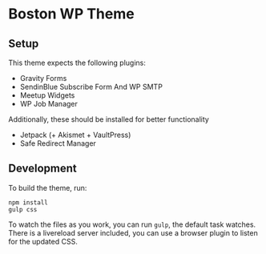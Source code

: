 Boston WP Theme
===============

## Setup

This theme expects the following plugins:

- Gravity Forms
- SendinBlue Subscribe Form And WP SMTP
- Meetup Widgets
- WP Job Manager

Additionally, these should be installed for better functionality

- Jetpack (+ Akismet + VaultPress)
- Safe Redirect Manager

## Development

To build the theme, run:

	npm install
	gulp css

To watch the files as you work, you can run `gulp`, the default task watches. There is a livereload server included, you can use a browser plugin to listen for the updated CSS.
